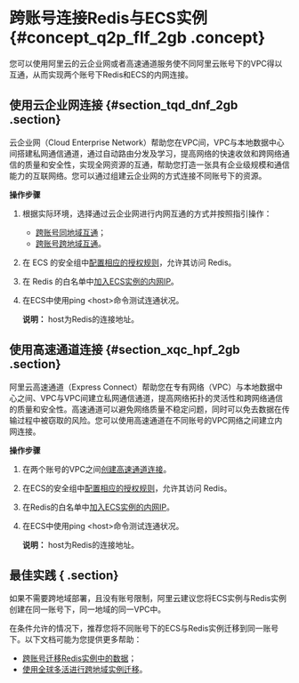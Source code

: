 # 跨账号连接Redis与ECS实例 {#concept_q2p_flf_2gb .concept}

您可以使用阿里云的云企业网或者高速通道服务使不同阿里云账号下的VPC得以互通，从而实现两个账号下Redis和ECS的内网连接。

## 使用云企业网连接 {#section_tqd_dnf_2gb .section}

云企业网（Cloud Enterprise Network）帮助您在VPC间，VPC与本地数据中心间搭建私网通信通道，通过自动路由分发及学习，提高网络的快速收敛和跨网络通信的质量和安全性，实现全网资源的互通，帮助您打造一张具有企业级规模和通信能力的互联网络。您可以通过组建云企业网的方式连接不同账号下的资源。

**操作步骤**

1.  根据实际环境，选择通过云企业网进行内网互通的方式并按照指引操作：
    -   [跨账号同地域互通](https://help.aliyun.com/document_detail/65901.html)；
    -   [跨账号跨地域互通](https://help.aliyun.com/document_detail/65936.html)。
2.  在 ECS 的安全组中[配置相应的授权规则](https://help.aliyun.com/document_detail/25471)，允许其访问 Redis。
3.  在 Redis 的白名单中[加入ECS实例的内网IP](../../../../../cn.zh-CN/用户指南/管理实例/设置IP白名单.md#)。
4.  在ECS中使用ping <host\>命令测试连通状况。

    **说明：** host为Redis的连接地址。


## 使用高速通道连接 {#section_xqc_hpf_2gb .section}

阿里云高速通道（Express Connect）帮助您在专有网络（VPC）与本地数据中心之间、VPC与VPC间建立私网通信通道，提高网络拓扑的灵活性和跨网络通信的质量和安全性。高速通道可以避免网络质量不稳定问题，同时可以免去数据在传输过程中被窃取的风险。您可以使用高速通道在不同账号的VPC网络之间建立内网连接。

**操作步骤**

1.  在两个账号的VPC之间[创建高速通道连接](https://help.aliyun.com/document_detail/44842.html)。
2.  在ECS的安全组中[配置相应的授权规则](https://help.aliyun.com/document_detail/25471)，允许其访问 Redis。
3.  在Redis的白名单中[加入ECS实例的内网IP](../../../../../cn.zh-CN/用户指南/管理实例/设置IP白名单.md#)。
4.  在ECS中使用ping <host\>命令测试连通状况。

    **说明：** host为Redis的连接地址。


## 最佳实践 { .section}

如果不需要跨地域部署，且没有账号限制，阿里云建议您将ECS实例与Redis实例创建在同一账号下，同一地域的同一VPC中。

在条件允许的情况下，推荐您将不同账号下的ECS与Redis实例迁移到同一账号下。以下文档可能为您提供更多帮助：

-   [跨账号迁移Redis实例中的数据](../../../../../cn.zh-CN/用户指南/迁移数据/云数据库Redis版之间迁移/使用redis-port跨账号迁移.md#)；
-   [使用全球多活进行跨地域实例迁移](../../../../../cn.zh-CN/用户指南/迁移数据/云数据库Redis版之间迁移/使用全球多活进行跨地域实例迁移.md#)。

